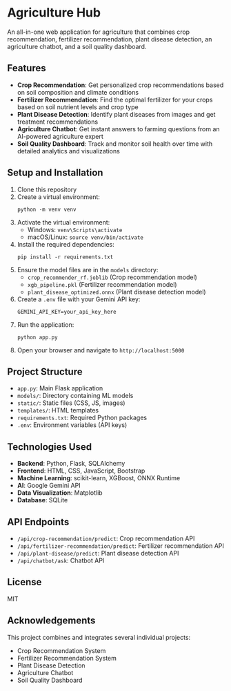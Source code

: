 # Agriculture Hub

An all-in-one web application for agriculture that combines crop recommendation, fertilizer recommendation, plant disease detection, an agriculture chatbot, and a soil quality dashboard.

## Features

- **Crop Recommendation**: Get personalized crop recommendations based on soil composition and climate conditions
- **Fertilizer Recommendation**: Find the optimal fertilizer for your crops based on soil nutrient levels and crop type
- **Plant Disease Detection**: Identify plant diseases from images and get treatment recommendations
- **Agriculture Chatbot**: Get instant answers to farming questions from an AI-powered agriculture expert
- **Soil Quality Dashboard**: Track and monitor soil health over time with detailed analytics and visualizations

## Setup and Installation

1. Clone this repository
2. Create a virtual environment:
   ```
   python -m venv venv
   ```
3. Activate the virtual environment:
   - Windows: `venv\Scripts\activate`
   - macOS/Linux: `source venv/bin/activate`
4. Install the required dependencies:
   ```
   pip install -r requirements.txt
   ```
5. Ensure the model files are in the `models` directory:
   - `crop_recommender_rf.joblib` (Crop recommendation model)
   - `xgb_pipeline.pkl` (Fertilizer recommendation model)
   - `plant_disease_optimized.onnx` (Plant disease detection model)
6. Create a `.env` file with your Gemini API key:
   ```
   GEMINI_API_KEY=your_api_key_here
   ```
7. Run the application:
   ```
   python app.py
   ```
8. Open your browser and navigate to `http://localhost:5000`

## Project Structure

- `app.py`: Main Flask application
- `models/`: Directory containing ML models
- `static/`: Static files (CSS, JS, images)
- `templates/`: HTML templates
- `requirements.txt`: Required Python packages
- `.env`: Environment variables (API keys)

## Technologies Used

- **Backend**: Python, Flask, SQLAlchemy
- **Frontend**: HTML, CSS, JavaScript, Bootstrap
- **Machine Learning**: scikit-learn, XGBoost, ONNX Runtime
- **AI**: Google Gemini API
- **Data Visualization**: Matplotlib
- **Database**: SQLite

## API Endpoints

- `/api/crop-recommendation/predict`: Crop recommendation API
- `/api/fertilizer-recommendation/predict`: Fertilizer recommendation API
- `/api/plant-disease/predict`: Plant disease detection API
- `/api/chatbot/ask`: Chatbot API

## License

MIT

## Acknowledgements

This project combines and integrates several individual projects:
- Crop Recommendation System
- Fertilizer Recommendation System
- Plant Disease Detection
- Agriculture Chatbot
- Soil Quality Dashboard
